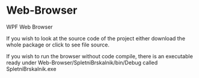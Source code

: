 # Web-Browser
WPF Web Browser


If you wish to look at the source code of the project either download the whole package or click to see file source.

If you wish to run the browser without code compile, there is an executable ready under Web-Browser/SpletniBrskalnik/bin/Debug called SpletniBrskalnik.exe
